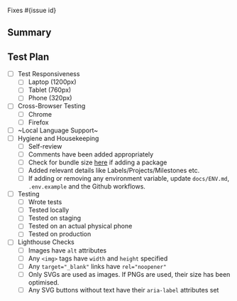 <!--
  Thanks for submitting a pull request!
  We appreciate you spending the time to work on these changes. Please provide enough information so that others can review your pull request.

  Before submitting a pull request, please make sure the following is done:

  1. Fork [the repository](https://github.com/avantifellows/question-set-player) and create your branch from `master`.
  2. Run the installation steps from the project's [README.md](https://github.com/avantifellows/question-set-player#readme).
  3. Please ensure coding standard and conventions are followed. You can find the details at https://vuejs.org/v2/style-guide/#Priority-A-Rules-Essential-Error-Prevention.
  4. Ensure that an issue has been created for the problem this PR attempts to solve and your Pull Request is linked to the issue. Read more how to link PR to an issue at https://docs.github.com/en/github/managing-your-work-on-github/linking-a-pull-request-to-an-issue.

-->

Fixes #{issue id}

## Summary

<!-- Explain the **motivation** for making this change. What existing problem does the pull request solve? -->

## Test Plan

<!-- Demonstrate that the code is solid. Example: The exact commands you ran and their output, screenshots / videos if the pull request changes the user interface. -->

- [ ] Test Responsiveness
  - [ ] Laptop (1200px)
  - [ ] Tablet (760px)
  - [ ] Phone (320px)
- [ ] Cross-Browser Testing
  - [ ] Chrome
  - [ ] Firefox
- [ ] ~Local Language Support~
- [ ] Hygiene and Housekeeping
  - [ ] Self-review
  - [ ] Comments have been added appropriately
  - [ ] Check for bundle size [here](https://bundlephobia.com/) if adding a package
  - [ ] Added relevant details like Labels/Projects/Milestones etc.
  - [ ] If adding or removing any environment variable, update `docs/ENV.md`, `.env.example` and the Github workflows.
- [ ] Testing
  - [ ] Wrote tests
  - [ ] Tested locally
  - [ ] Tested on staging
  - [ ] Tested on an actual physical phone
  - [ ] Tested on production
- [ ] Lighthouse Checks
  - [ ] Images have `alt` attributes
  - [ ] Any `<img>` tags have `width` and `height` specified
  - [ ] Any `target="_blank"` links have `rel="noopener"`
  - [ ] Only SVGs are used as images. If PNGs are used, their size has been optimised.
  - [ ] Any SVG buttons without text have their `aria-label` attributes set
